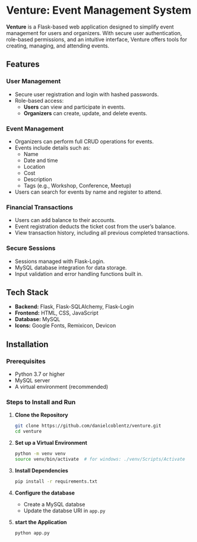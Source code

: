# Venture: Event Management System

**Venture** is a Flask-based web application designed to simplify event management for users and organizers. With secure user authentication, role-based permissions, and an intuitive interface, Venture offers tools for creating, managing, and attending events.

## Features

### User Management
- Secure user registration and login with hashed passwords.
- Role-based access:
  - **Users** can view and participate in events.
  - **Organizers** can create, update, and delete events.

### Event Management
- Organizers can perform full CRUD operations for events.
- Events include details such as:
  - Name
  - Date and time
  - Location
  - Cost
  - Description
  - Tags (e.g., Workshop, Conference, Meetup)
- Users can search for events by name and register to attend.

### Financial Transactions
- Users can add balance to their accounts.
- Event registration deducts the ticket cost from the user’s balance.
- View transaction history, including all previous completed transactions.

### Secure Sessions
- Sessions managed with Flask-Login.
- MySQL database integration for data storage.
- Input validation and error handling functions built in.

## Tech Stack

- **Backend:** Flask, Flask-SQLAlchemy, Flask-Login
- **Frontend:** HTML, CSS, JavaScript
- **Database:** MySQL
- **Icons:** Google Fonts, Remixicon, Devicon

## Installation

### Prerequisites
- Python 3.7 or higher
- MySQL server
- A virtual environment (recommended)

### Steps to Install and Run

1. **Clone the Repository**
   ```bash
   git clone https://github.com/danielcoblentz/venture.git
   cd venture
   ```
2. **Set up a Virtual Environment**
   ```bash
   python -m venv venv
   source venv/bin/activate  # for windows: ./venv/Scripts/Activate
   ```
3. **Install Dependencies**
   ```bash
   pip install -r requirements.txt
   ```
4. **Configure the database**
   - Create a MySQL databse
   - Update the databse URI in `app.py`

5. **start the Application**
   ```bash
   python app.py
   ```